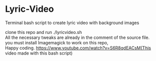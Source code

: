 # Lyric-Video
Terminal bash script to create lyric video with background images</br>

clone this repo and run ./lyricvideo.sh <br>
All the necessary tweaks are already in the comment of the source file.</br>
you must install Imagemagick to work on this repo,</br>
Happy coding.
https://www.youtube.com/watch?v=S6R8qdEACsM(This video made with this bash script)
